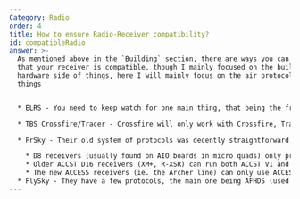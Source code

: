 ```yaml
---
Category: Radio
order: 4
title: How to ensure Radio-Receiver compatibility?
id: compatibleRadio
answer: >-
  A﻿s mentioned above in the `Building` section, there are ways you can confirm
  that your receiver is compatible, though I mainly focused on the building and
  hardware side of things, here I will mainly focus on the air protocol side of
  things


  * E﻿LRS - You need to keep watch for one main thing, that being the frequency. 900MHz and 2.4GHz. Those need to match between the transmitter and receiver. The receiver and transmitter should also be running the same firmware version, but that can be done very easily and I have an answer for that [here](https://vitroidfpv-sv.netlify.app/faq#flashElrs), then you can easily bind them. The best thing is that most if not all available hardware can be flashed to any firmware you want *unlike FrSky which I will get to later*

  * T﻿BS Crossfire/Tracer - Crossfire will only work with Crossfire, Tracer will only work with Tracer, easy as that. Similar to ELRS, the transmitter and receiver also both need to be on the same firmware. However, due to their limited amount of hardware options, they can make that a bit easier, though fiddly at times. When you go to bind them, the radio will attempt to wirelessly update the receiver to its firmware version

  * FrSky - Their old system of protocols was decently straightforward. D8 and ACCST D16 FCC/LBT was all you had to worry about. Now they had to bring ACCST V1 and V2 (both with FCC/LBT variants), ACCESS 1.0, 2.0, and 2.1, and it's just a mess. Though I can at least try to make sense of it here:

    * D8 receivers (usually found on AIO boards in micro quads) only properly work with D8-capable radios, at times ACCST V1 radio's too
    * Older ACCST D16 receivers (XM+, R-XSR) can run both ACCST V1 and V2 firmware and need the respective version on the radio, as well as needing to match FCC/LBT. In addition, the R-XSR can also be flashed with all of the ACCESS firmware versions as well, bringing us into...
    * The new ACCESS receivers (ie. the Archer line) can only use ACCESS firmware, and need their corresponding version, though you don't have to worry about FCC/LBT
  * FlySky - They have a few protocols, the main one being AFHDS (used on all the small receivers you would use for quads). They don't need any kind of firmware shenanigans, though along with FrSky I would no longer recommend them for new users
---
```

